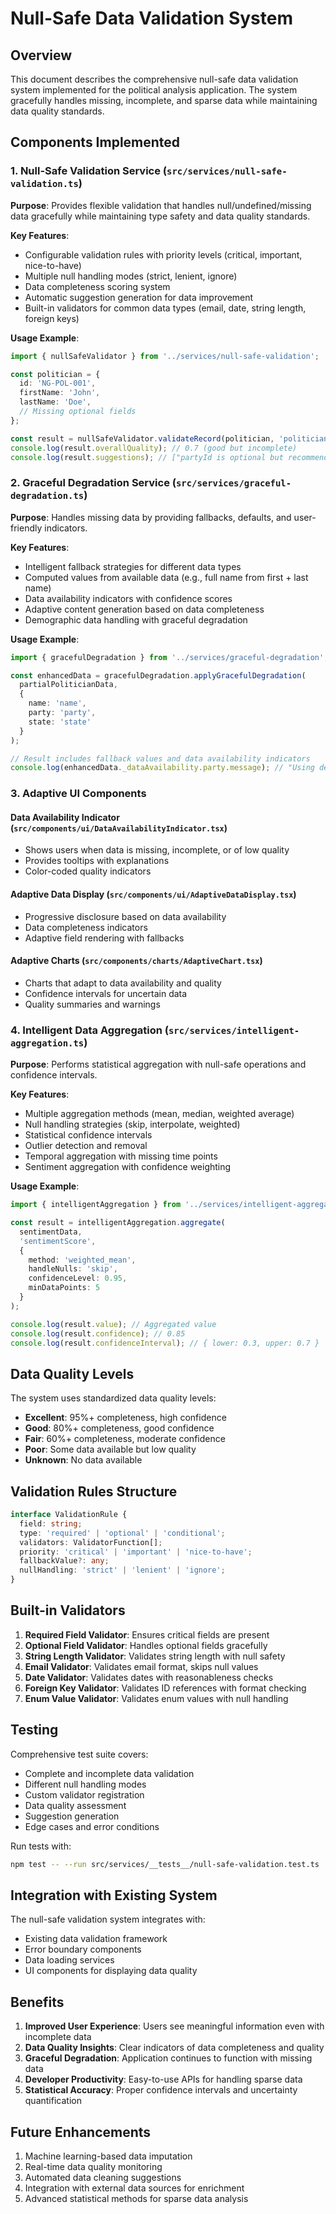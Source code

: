 # Null-Safe Data Validation System

## Overview

This document describes the comprehensive null-safe data validation system implemented for the political analysis application. The system gracefully handles missing, incomplete, and sparse data while maintaining data quality standards.

## Components Implemented

### 1. Null-Safe Validation Service (`src/services/null-safe-validation.ts`)

**Purpose**: Provides flexible validation that handles null/undefined/missing data gracefully while maintaining type safety and data quality standards.

**Key Features**:
- Configurable validation rules with priority levels (critical, important, nice-to-have)
- Multiple null handling modes (strict, lenient, ignore)
- Data completeness scoring system
- Automatic suggestion generation for data improvement
- Built-in validators for common data types (email, date, string length, foreign keys)

**Usage Example**:
```typescript
import { nullSafeValidator } from '../services/null-safe-validation';

const politician = {
  id: 'NG-POL-001',
  firstName: 'John',
  lastName: 'Doe',
  // Missing optional fields
};

const result = nullSafeValidator.validateRecord(politician, 'politician');
console.log(result.overallQuality); // 0.7 (good but incomplete)
console.log(result.suggestions); // ["partyId is optional but recommended..."]
```

### 2. Graceful Degradation Service (`src/services/graceful-degradation.ts`)

**Purpose**: Handles missing data by providing fallbacks, defaults, and user-friendly indicators.

**Key Features**:
- Intelligent fallback strategies for different data types
- Computed values from available data (e.g., full name from first + last name)
- Data availability indicators with confidence scores
- Adaptive content generation based on data completeness
- Demographic data handling with graceful degradation

**Usage Example**:
```typescript
import { gracefulDegradation } from '../services/graceful-degradation';

const enhancedData = gracefulDegradation.applyGracefulDegradation(
  partialPoliticianData,
  {
    name: 'name',
    party: 'party',
    state: 'state'
  }
);

// Result includes fallback values and data availability indicators
console.log(enhancedData._dataAvailability.party.message); // "Using default value"
```

### 3. Adaptive UI Components

#### Data Availability Indicator (`src/components/ui/DataAvailabilityIndicator.tsx`)
- Shows users when data is missing, incomplete, or of low quality
- Provides tooltips with explanations
- Color-coded quality indicators

#### Adaptive Data Display (`src/components/ui/AdaptiveDataDisplay.tsx`)
- Progressive disclosure based on data availability
- Data completeness indicators
- Adaptive field rendering with fallbacks

#### Adaptive Charts (`src/components/charts/AdaptiveChart.tsx`)
- Charts that adapt to data availability and quality
- Confidence intervals for uncertain data
- Quality summaries and warnings

### 4. Intelligent Data Aggregation (`src/services/intelligent-aggregation.ts`)

**Purpose**: Performs statistical aggregation with null-safe operations and confidence intervals.

**Key Features**:
- Multiple aggregation methods (mean, median, weighted average)
- Null handling strategies (skip, interpolate, weighted)
- Statistical confidence intervals
- Outlier detection and removal
- Temporal aggregation with missing time points
- Sentiment aggregation with confidence weighting

**Usage Example**:
```typescript
import { intelligentAggregation } from '../services/intelligent-aggregation';

const result = intelligentAggregation.aggregate(
  sentimentData,
  'sentimentScore',
  {
    method: 'weighted_mean',
    handleNulls: 'skip',
    confidenceLevel: 0.95,
    minDataPoints: 5
  }
);

console.log(result.value); // Aggregated value
console.log(result.confidence); // 0.85
console.log(result.confidenceInterval); // { lower: 0.3, upper: 0.7 }
```

## Data Quality Levels

The system uses standardized data quality levels:

- **Excellent**: 95%+ completeness, high confidence
- **Good**: 80%+ completeness, good confidence  
- **Fair**: 60%+ completeness, moderate confidence
- **Poor**: Some data available but low quality
- **Unknown**: No data available

## Validation Rules Structure

```typescript
interface ValidationRule {
  field: string;
  type: 'required' | 'optional' | 'conditional';
  validators: ValidatorFunction[];
  priority: 'critical' | 'important' | 'nice-to-have';
  fallbackValue?: any;
  nullHandling: 'strict' | 'lenient' | 'ignore';
}
```

## Built-in Validators

1. **Required Field Validator**: Ensures critical fields are present
2. **Optional Field Validator**: Handles optional fields gracefully
3. **String Length Validator**: Validates string length with null safety
4. **Email Validator**: Validates email format, skips null values
5. **Date Validator**: Validates dates with reasonableness checks
6. **Foreign Key Validator**: Validates ID references with format checking
7. **Enum Value Validator**: Validates enum values with null handling

## Testing

Comprehensive test suite covers:
- Complete and incomplete data validation
- Different null handling modes
- Custom validator registration
- Data quality assessment
- Suggestion generation
- Edge cases and error conditions

Run tests with:
```bash
npm test -- --run src/services/__tests__/null-safe-validation.test.ts
```

## Integration with Existing System

The null-safe validation system integrates with:
- Existing data validation framework
- Error boundary components
- Data loading services
- UI components for displaying data quality

## Benefits

1. **Improved User Experience**: Users see meaningful information even with incomplete data
2. **Data Quality Insights**: Clear indicators of data completeness and quality
3. **Graceful Degradation**: Application continues to function with missing data
4. **Developer Productivity**: Easy-to-use APIs for handling sparse data
5. **Statistical Accuracy**: Proper confidence intervals and uncertainty quantification

## Future Enhancements

1. Machine learning-based data imputation
2. Real-time data quality monitoring
3. Automated data cleaning suggestions
4. Integration with external data sources for enrichment
5. Advanced statistical methods for sparse data analysis